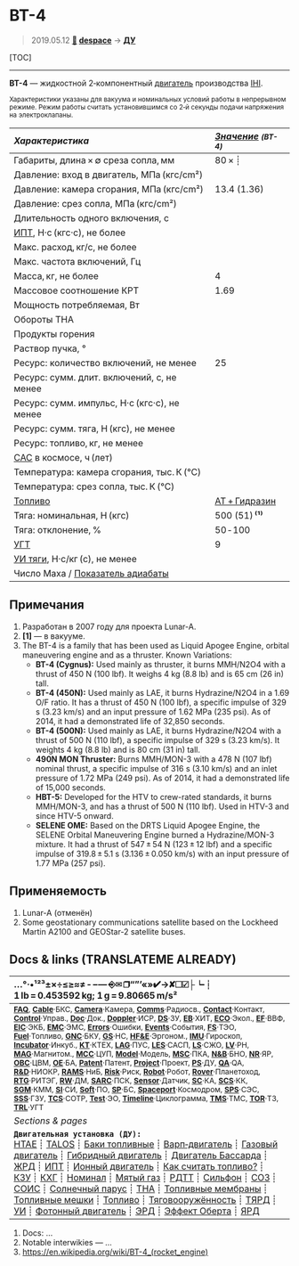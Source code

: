 # BT-4
> 2019.05.12 **[🚀](../index/index.md) [despace](index.md)** → **[ДУ](ps.md)**

[TOC]

---

**BT-4** — жидкостной 2‑компонентный [двигатель](ps.md) производства [IHI](zz_ihi.md).

<small>

Характеристики указаны для вакуума и номинальных условий работы в непрерывном режиме. Режим работы считать установившимся со 2‑й секунды подачи напряжения на электроклапаны.

|*Характеристика*|*[Значение](si.md) <small>(BT-4)</small>*|
|:--|:--|
|Габариты, длина × ∅ среза сопла, мм  | 80 × ┊   |
|Давление: вход в двигатель, МПа (кгс/cm²)  |    |
|Давление: камера сгорания, МПа (кгс/cm²)  |  13.4 (1.36)  |
|Давление: срез сопла, МПа (кгс/cm²)  |    |
|Длительность одного включения, с  |    |
|[ИПТ](ing.md), Н·с (кгс·с), не более  |    |
|Макс. расход, кг/с, не более  |    |
|Макс. частота включений, Гц  |    |
|Масса, кг, не более  | 4  |
|Массовое соотношение КРТ  | 1.69  |
|Мощность потребляемая, Вт  |    |
|Обороты ТНА  |  |
|Продукты горения  |    |
|Раствор пучка, °  |  |
|Ресурс: количество включений, не менее  |  25  |
|Ресурс: сумм. длит. включений, c, не менее  |    |
|Ресурс: сумм. импульс, Н·с (кгс·с), не менее  |   |
|Ресурс: сумм. тяга, Н (кгс), не менее  |   |
|Ресурс: топливо, кг, не менее  |    |
|[САС](lifetime.md) в космосе, ч (лет)  |    |
|Температура: камера сгорания, тыс. К (℃)  |    |
|Температура: срез сопла, тыс. К (℃)  |    |
|[Топливо](fuel.md)  |  [АТ + Гидразин](at_plus.md)  |
|Тяга: номинальная, Н (кгс)  |  500 (51) **⁽¹⁾**  |
|Тяга: отклонение, %  |  50 ‑ 100  |
|[УГТ](trl.md)|  9  |
|[УИ тяги](isp.md), Н·с/кг (с), не менее  |    |
|Число Маха / [Показатель адиабаты](heat_cr.md)  |    |

</small>



<p style="page-break-after:always"> </p>

## Примечания
   1. Разработан в 2007 году для проекта Lunar-A.
   1. **[1]** — в вакууме.
   1. The BT-4 is a family that has been used as Liquid Apogee Engine, orbital maneuvering engine and as a thruster. Known Variations:
       - **BT-4 (Cygnus):** Used mainly as thruster, it burns MMH/N2O4 with a thrust of 450 N (100 lbf). It weighs 4 kg (8.8 lb) and is 65 cm (26 in) tall.
       - **BT-4 (450N):** Used mainly as LAE, it burns Hydrazine/N2O4 in a 1.69 O/F ratio. It has a thrust of 450 N (100 lbf), a specific impulse of 329 s (3.23 km/s) and an input pressure of 1.62 MPa (235 psi). As of 2014, it had a demonstrated life of 32,850 seconds.
       - **BT-4 (500N):** Used mainly as LAE, it burns Hydrazine/N2O4 with a thrust of 500 N (110 lbf), a specific impulse of 329 s (3.23 km/s). It weights 4 kg (8.8 lb) and is 80 cm (31 in) tall.
       - **490N MON Thruster:** Burns MMH/MON-3 with a 478 N (107 lbf) nominal thrust, a specific impulse of 316 s (3.10 km/s) and an inlet pressure of 1.72 MPa (249 psi). As of 2014, it had a demonstrated life of 15,000 seconds.
       - **HBT-5:** Developed for the HTV to crew-rated standards, it burns MMH/MON-3, and has a thrust of 500 N (110 lbf). Used in HTV-3 and since HTV-5 onward.
       - **SELENE OME:** Based on the DRTS Liquid Apogee Engine, the SELENE Orbital Maneuvering Engine burned a Hydrazine/MON-3 mixture. It had a thrust of 547 ± 54 N (123 ± 12 lbf) and a specific impulse of 319.8 ± 5.1 s (3.136 ± 0.050 km/s) with an input pressure of 1.77 MPa (257 psi).



## Применяемость
   1. Lunar-A (отменён)
   2. Some geostationary communications satellite based on the Lockheed Martin A2100 and GEOStar-2 satellite buses.



<p style="page-break-after:always"> </p>

## Docs & links (TRANSLATEME ALREADY)
|…°·•¹²³±×÷≤≥≈≠ ‑ −— ⎆✉ ❐“”’«»✔→✘☐☑├┕┆ 1 lb = 0.453592 kg; 1 g = 9.80665 m/s²|
|:--|
|<small>**[FAQ](faq.md)**, **[Cable](cable.md)**·БКС, **[Camera](camera.md)**·Камера, **[Comms](comms.md)**·Радиосв., **[Contact](contact.md)**·Контакт, **[Control](control.md)**·Управ., **[Doc](doc.md)**·Док., **[Doppler](doppler.md)**·ИСР, **[DS](ds.md)**·ЗУ, **[EB](eb.md)**·ХИТ, **[ECO](ecology.md)**·Экол., **[EF](ef.md)**·ВВФ, **[ElC](elc.md)**·ЭКБ, **[EMC](emc.md)**·ЭМС, **[Errors](error.md)**·Ошибки, **[Events](event.md)**·События, **[FS](fs.md)**·ТЭО, **[Fuel](fuel.md)**·Топливо, **[GNC](gnc.md)**·БКУ, **[GS](scs.md)**·НС, **[HF&E](hfe.md)**·Эргоном., **[IMU](imu.md)**·Гироскоп, **[Incubator](incubator.md)**·Инкуб., **[KT](kt.md)**·КТЕХ, **[LAG](lag.md)**·ПУC, **[LES](les.md)**·САСП, **[LS](ls.md)**·СЖО, **[LV](lv.md)**·РН, **[MAG](mag.md)**·Магнитом., **[MCC](mcc.md)**·ЦУП, **[Model](model.md)**·Модель, **[MSC](sc.md)**·ПКА, **[N&B](nnb.md)**·БНО, **[NR](nr.md)**·ЯР, **[OBC](obc.md)**·ЦВМ, **[OE](oe.md)**·БА, **[Patent](патент.md)**·Патент, **[Project](project.md)**·Проект, **[PS](ps.md)**·ДУ, **[QA](quality.md)**·QA, **[R&D](rnd.md)**·НИОКР, **[RAMS](rams.md)**·НиБ, **[Risk](risk.md)**·Риск, **[Robot](robotics.md)**·Робот, **[Rover](rover.md)**·Планетоход, **[RTG](rtg.md)**·РИТЭГ, **[RW](rw.md)**·ДМ, **[SARC](sarc.md)**·ПСК, **[Sensor](sensor.md)**·Датчик, **[SC](sc.md)**·КА, **[SCS](scs.md)**·КК, **[SGM](sgm.md)**·КММ, **[SI](si.md)**·СИ, **[Soft](soft.md)**·ПО, **[SP](sp.md)**·БС, **[Spaceport](spaceport.md)**·Космодром, **[SPS](sps.md)**·СЭС, **[SSS](sss.md)**·ГЗУ, **[TCS](tcs.md)**·СОТР, **[Test](test.md)**·ЭО, **[Timeline](timeline.md)**·Циклограмма, **[TMS](tms.md)**·ТМС, **[TOR](tor.md)**·ТЗ, **[TRL](trl.md)**·УГТ</small>|
|*Sections & pages*|
|**`Двигательная установка (ДУ):`**<br> [HTAE](htae.md) ┊ [TALOS](talos.md) ┊ [Баки топливные](fuel_tank.md) ┊ [Варп‑двигатель](warp_drive.md) ┊ [Газовый двигатель](cgt.md) ┊ [Гибридный двигатель](гбрд.md) ┊ [Двигатель Бассарда](bussard_ramjet.md) ┊ [ЖРД](lpr.md) ┊ [ИПТ](ing.md) ┊ [Ионный двигатель](иод.md) ┊ [Как считать топливо?](si.md) ┊ [КЗУ](cinu.md) ┊ [КХГ](cgs.md) ┊ [Номинал](nominal.md) ┊ [Мятый газ](exhsteam.md) ┊ [РДТТ](spr.md) ┊ [Сильфон](сильфон.md) ┊ [СОЗ](соз.md) ┊ [СОИС](соис.md) ┊ [Солнечный парус](солнечный_парус.md) ┊ [ТНА](turbopump.md) ┊ [Топливные мембраны](топливные_мембраны.md) ┊ [Топливные мешки](топливные_мешки.md) ┊ [Топливо](fuel.md) ┊ [Тяговооружённость](ttwr.md) ┊ [ТЯРД](тярд.md) ┊ [УИ](isp.md) ┊ [Фотонный двигатель](фотонный_двигатель.md) ┊ [ЭРД](epsp.md) ┊ [Эффект Оберта](oberth_eff.md) ┊ [ЯРД](ntr.md) |

   1. Docs: …
   1. Notable interwikies — …
   1. <https://en.wikipedia.org/wiki/BT-4_(rocket_engine)>

